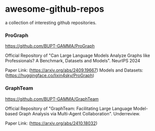 # awesome-github-repos
a collection of interesting github repositories.

### ProGraph
https://github.com/BUPT-GAMMA/ProGraph

Official Repository of "Can Large Language Models Analyze Graphs like Professionals? A Benchmark, Datasets and Models". NeurIPS 2024

Paper Link: (https://arxiv.org/abs/2409.19667)
Models and Datasets: (https://huggingface.co/lixin4sky/ProGraph)

### GraphTeam
https://github.com/BUPT-GAMMA/GraphTeam

Official Repository of "GraphTeam: Facilitating Large Language Model-based Graph Analysis via Multi-Agent Collaboration". Underreview.

Paper Link: (https://arxiv.org/abs/2410.18032)